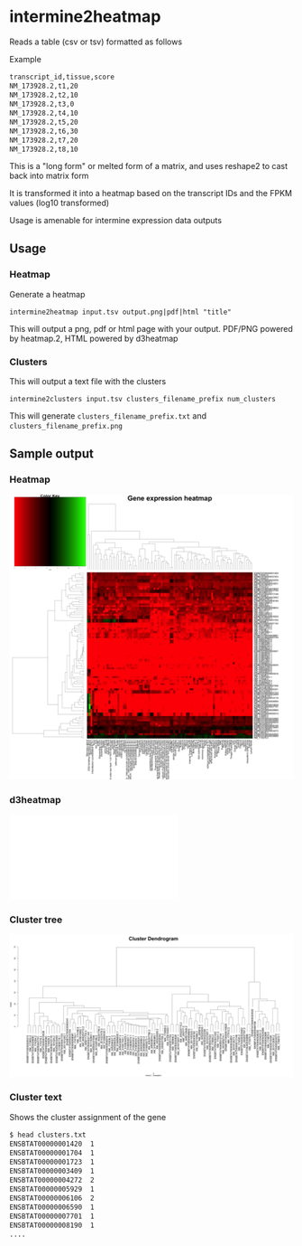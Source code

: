 # intermine2heatmap

Reads a table (csv or tsv) formatted as follows


Example

    transcript_id,tissue,score
    NM_173928.2,t1,20
    NM_173928.2,t2,10
    NM_173928.2,t3,0
    NM_173928.2,t4,10
    NM_173928.2,t5,20
    NM_173928.2,t6,30
    NM_173928.2,t7,20
    NM_173928.2,t8,10


This is a "long form" or melted form of a matrix, and uses reshape2 to cast back into matrix form

It is transformed it into a heatmap based on the transcript IDs and the FPKM values (log10 transformed)

Usage is amenable for intermine expression data outputs

## Usage


### Heatmap


Generate a heatmap

    intermine2heatmap input.tsv output.png|pdf|html "title"

This will output a png, pdf or html page with your output. PDF/PNG powered by heatmap.2, HTML powered by d3heatmap

### Clusters

This will output a text file with the clusters

    intermine2clusters input.tsv clusters_filename_prefix num_clusters

This will generate `clusters_filename_prefix.txt` and `clusters_filename_prefix.png`



## Sample output


### Heatmap


![](img/1.png)



### d3heatmap


![](img/d3.html)



### Cluster tree

![](img/2.png)


### Cluster text


Shows the cluster assignment of the gene

    $ head clusters.txt
    ENSBTAT00000001420  1
    ENSBTAT00000001704  1
    ENSBTAT00000001723  1
    ENSBTAT00000003409  1
    ENSBTAT00000004272  2
    ENSBTAT00000005929  1
    ENSBTAT00000006106  2
    ENSBTAT00000006590  1
    ENSBTAT00000007701  1
    ENSBTAT00000008190  1
    ....
